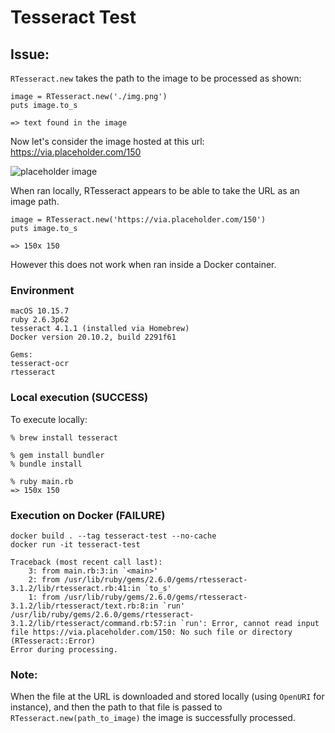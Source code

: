 # Tesseract Test

## Issue:
`RTesseract.new` takes the path to the image to be processed as shown:

```
image = RTesseract.new('./img.png')
puts image.to_s

=> text found in the image
```
Now let's consider the image hosted at this url: https://via.placeholder.com/150

![placeholder image](https://via.placeholder.com/150)

When ran locally, RTesseract appears to be able to take the URL as an image path.
```
image = RTesseract.new('https://via.placeholder.com/150')
puts image.to_s

=> 150x 150
```

However this does not work when ran inside a Docker container. 

### Environment
```
macOS 10.15.7
ruby 2.6.3p62
tesseract 4.1.1 (installed via Homebrew)
Docker version 20.10.2, build 2291f61

Gems:
tesseract-ocr
rtesseract
```

### Local execution (SUCCESS)
To execute locally: 

```
% brew install tesseract

% gem install bundler
% bundle install

% ruby main.rb
=> 150x 150
```

### Execution on Docker (FAILURE)
```
docker build . --tag tesseract-test --no-cache
docker run -it tesseract-test

Traceback (most recent call last):
	3: from main.rb:3:in `<main>'
	2: from /usr/lib/ruby/gems/2.6.0/gems/rtesseract-3.1.2/lib/rtesseract.rb:41:in `to_s'
	1: from /usr/lib/ruby/gems/2.6.0/gems/rtesseract-3.1.2/lib/rtesseract/text.rb:8:in `run'
/usr/lib/ruby/gems/2.6.0/gems/rtesseract-3.1.2/lib/rtesseract/command.rb:57:in `run': Error, cannot read input file https://via.placeholder.com/150: No such file or directory (RTesseract::Error)
Error during processing.
```

### Note:
When the file at the URL is downloaded and stored locally (using `OpenURI` for instance), and then the path to that file is passed to `RTesseract.new(path_to_image)` the image is successfully processed. 